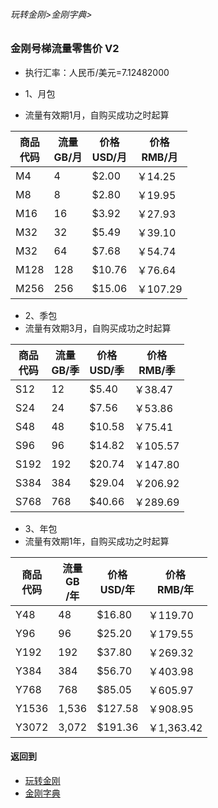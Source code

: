###### 玩转金刚>金刚字典>
### 金刚号梯流量零售价 V2

- 执行汇率：人民币/美元=7.12482000

- 1、月包
- 流量有效期1月，自购买成功之时起算

|商品<Br>代码|流量<Br>GB/月|价格<Br>USD/月|价格<Br>RMB/月|
| ------| ------| ------|------| 
|M4|4| $2.00|￥14.25|
|M8|8| $2.80|￥19.95| 
|M16|16| $3.92|￥27.93| 
|M32|32| $5.49|￥39.10| 
|M32|64| $7.68|￥54.74|
|M128|128| $10.76|￥76.64| 
|M256|256| $15.06|￥107.29| 

- 2、季包 
- 流量有效期3月，自购买成功之时起算

|商品<Br>代码|流量<Br>GB/季|价格<Br>USD/季|价格<Br>RMB/季|
| ------| ------| ------|------| 
|S12|12|$5.40|￥38.47|
|S24|24|$7.56|￥53.86| 
|S48|48|$10.58|￥75.41| 
|S96|96|$14.82|￥105.57| 
|S192|192|$20.74|￥147.80|
|S384|384|$29.04|￥206.92| 
|S768|768|$40.66|￥289.69| 

- 3、年包 
- 流量有效期1年，自购买成功之时起算

|商品<Br>代码|流量<Br>GB<Br>/年|价格<Br>USD/年|价格<Br>RMB/年|
| ------| ------| ------|------| 
|Y48|48|   $16.80|￥119.70|
|Y96|96|   $25.20|￥179.55| 
|Y192|192| $37.80|￥269.32| 
|Y384|384| $56.70|￥403.98| 
|Y768|768| $85.05|￥605.97|
|Y1536|1,536|$127.58|￥908.95| 
|Y3072|3,072 |$191.36|￥1,363.42| 





#### 返回到
- [玩转金刚](https://github.com/a2zitpro/web/blob/master/LadderFree/A.md)
- [金刚字典](https://github.com/a2zitpro/web/blob/master/LadderFree/kkDictionary/KKDictionary.md)
